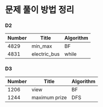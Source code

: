 # 문제 풀이 방법 정리

### D2

| Number | Title        | Algorithm |
| ------ | ------------ | --------- |
| 4829   | min_max      | BF        |
| 4831   | electric_bus | while     |

### D3

| Number | Title         | Algorithm |
| ------ | ------------- | --------- |
| 1206   | view          | BF        |
| 1244   | maximum prize | DFS       |

